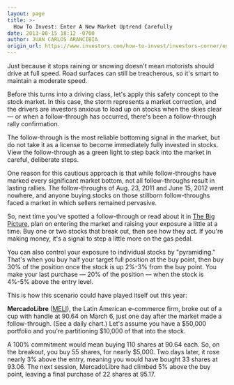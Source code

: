 ```yaml
---
layout: page
title: >-
  How To Invest: Enter A New Market Uptrend Carefully
date: 2013-08-15 18:12 -0700
author: JUAN CARLOS ARANCIBIA
origin_url: https://www.investors.com/how-to-invest/investors-corner/enter-new-market-uptrend-carefully
---
```





Just because it stops raining or snowing doesn't mean motorists should drive at full speed. Road surfaces can still be treacherous, so it's smart to maintain a moderate speed.  



Before this turns into a driving class, let's apply this safety concept to the stock market. In this case, the storm represents a market correction, and the drivers are investors anxious to load up on stocks when the skies clear — or when a follow-through has occurred, there's been a follow-through rally confirmation.

  

The follow-through is the most reliable bottoming signal in the market, but do not take it as a license to become immediately fully invested in stocks. View the follow-through as a green light to step back into the market in careful, deliberate steps.

  

One reason for this cautious approach is that while follow-throughs have marked every significant market bottom, not all follow-throughs result in lasting rallies. The follow-throughs of Aug. 23, 2011 and June 15, 2012 went nowhere, and anyone buying stocks on those stillborn follow-throughs faced a market in which sellers remained pervasive.

  

So, next time you've spotted a follow-through or read about it in [The Big Picture](http://news.investors.com/investing/big-picture.htm), plan on entering the market and raising your exposure a little at a time. Buy one or two stocks that break out, then see how they act. If you're making money, it's a signal to step a little more on the gas pedal.

  

You can also control your exposure to individual stocks by "pyramiding." That's when you buy half your target full position at the buy point, then buy 30% of the position once the stock is up 2%-3% from the buy point. You make your last purchase — 20% of the position — when the stock is 4%-5% above the entry level.

  

This is how this scenario could have played itself out this year:

  

**MercadoLibre** ([MELI](https://research.investors.com/quote.aspx?symbol=MELI)), the Latin American e-commerce firm, broke out of a cup with handle at 90.64 on March 6, just one day after the market made a follow-through. (See a daily chart.) Let's assume you have a \$50,000 portfolio and you're partitioning \$10,000 of that into the stock.

  

A 100% commitment would mean buying 110 shares at 90.64 each. So, on the breakout, you buy 55 shares, for nearly \$5,000. Two days later, it rose nearly 3% above the entry, meaning you would have bought 33 shares at 93.06. The next session, MercadoLibre had climbed 5% above the buy point, leaving a final purchase of 22 shares at 95.17.




